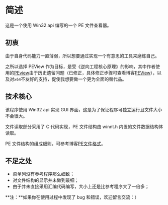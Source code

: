 # 简述
这是一个使用 Win32 api 编写的一个 PE 文件查看器。

## 初衷
由于自身代码能力一直薄弱，所以想要通过实现一个有意思的工具来磨练自己。

之所以选择 PEView 作为目标，是受《逆向工程核心原理》的影响，其中作者使用的[PEview](https://reversecore.com/111)由于历史遗留问题（已修正，具体修正步骤可查看博客[PEView](https://www.a1ee.cn/simple/peview/)），以及对`x64`不友好的支持，促使我想要做一个更为全面的替代品。

## 技术核心
该程序使用 Win32 api 实现 GUI 界面，这是为了保证程序可独立运行且文件大小不会很大。

文件读取部分采用了 C 代码实现，PE 文件结构由 winnt.h 内置的文件数据结构体读取。

PE 文件结构的组成细则，可参考博客[PE文件格式](https://www.a1ee.cn/simple/pe%E6%96%87%E4%BB%B6%E6%A0%BC%E5%BC%8F/)。

## 不足之处
- 菜单列没有参考程序那么细致；
- 对文件结构的显示并未做到最细；
- 由于并未直接采用汇编代码编写，大小上还是比参考程序大了一倍多；

**注：**如果你在使用过程中发现了 bug 和错误，欢迎留言交流：）
